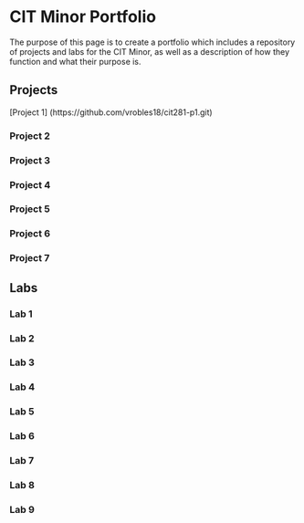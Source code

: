 <h1> CIT Minor Portfolio</h1>
<p> The purpose of this page is to create a portfolio which includes a repository of projects and labs for the CIT Minor, as well as a description of how they function and what their purpose is. </p>

<h2>Projects</h2>
[Project 1] (https://github.com/vrobles18/cit281-p1.git)
<h3>Project 2</h3>
<h3>Project 3</h3>
<h3>Project 4</h3>
<h3>Project 5</h3>
<h3>Project 6</h3>
<h3>Project 7</h3>


<h2>Labs</h2>
<h3>Lab 1</h3>
<h3>Lab 2</h3>
<h3>Lab 3</h3>
<h3>Lab 4</h3>
<h3>Lab 5</h3>
<h3>Lab 6</h3>
<h3>Lab 7</h3>
<h3>Lab 8</h3>
<h3>Lab 9</h3>


